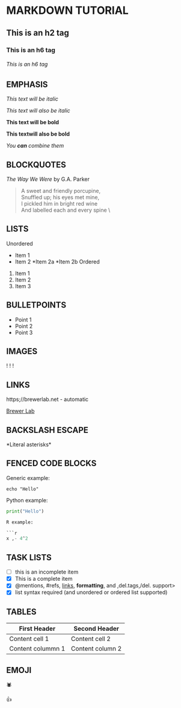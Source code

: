 # MARKDOWN TUTORIAL

## This is an h2 tag

### This is an h6 tag

###### This is an h6 tag

## EMPHASIS

*This text will be italic*

_This text will also be italic_

**This text will be bold**

__This textwill also be bold__

_You **can** combine them_

## BLOCKQUOTES

_The Way We Were_ by G.A. Parker

> A sweet and friendly porcupine,  \
> Snuffled up; his eyes met mine, \
> I pickled him in bright red wine \
> And labelled each and every spine \

## LISTS

Unordered
* Item 1
* Item 2
        *Item 2a
        *Item 2b
Ordered
1. Item 1
2. Item 2
3. Item 3

## BULLETPOINTS

- Point 1
- Point 2
- Point 3

## IMAGES

!
!
!

## LINKS
https;//brewerlab.net - automatic

[Brewer Lab](https;//brewerlab.net)

## BACKSLASH ESCAPE

\*Literal asterisks\*

## FENCED CODE BLOCKS

Generic example:
```
echo "Hello"
```

Python example:

```python
print("Hello")

R example:

```r
x ,- 4^2
```

## TASK LISTS

- [ ] this is an incomplete item
- [x] This is a complete item
- [x] @mentions, #refs, [links](), **formatting**, and ,del.tags,/del. support>
- [x] list syntax required (and unordered or ordered list supported)

## TABLES 

First Header | Second Header
------------ | -------------
Content cell 1 | Content cell 2
Content colummn 1 | Content column 2


## EMOJI 

:spider:

:+1:

